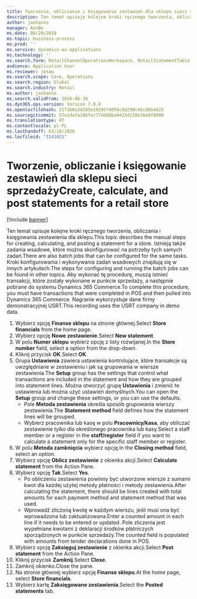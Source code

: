 ```yaml
---
title: Tworzenie, obliczanie i księgowanie zestawień dla sklepu sieci sprzedaży
description: Ten temat opisuje kolejne kroki ręcznego tworzenia, obliczania i księgowania zestawienia dla sklepu.
author: jashanno
manager: AnnBe
ms.date: 08/29/2018
ms.topic: business-process
ms.prod: ''
ms.service: dynamics-ax-applications
ms.technology: ''
ms.search.form: RetailChannelOperationsWorkspace, RetailStatementTable
audience: Application User
ms.reviewer: josaw
ms.search.scope: Core, Operations
ms.search.region: Global
ms.search.industry: Retail
ms.author: jashanno
ms.search.validFrom: 2016-06-30
ms.dyn365.ops.version: Version 7.0.0
ms.openlocfilehash: 21f1b0a34205e192957405bc9d298c45c8bb4d25
ms.sourcegitcommit: 57e1dafa186fec77ddd8ba9425d238e36e0f0998
ms.translationtype: HT
ms.contentlocale: pl-PL
ms.lasthandoff: 03/18/2020
ms.locfileid: "3141021"
---
```

# <a name="create-calculate-and-post-statements-for-a-retail-store"></a><span data-ttu-id="95488-103">Tworzenie, obliczanie i księgowanie zestawień dla sklepu sieci sprzedaży</span><span class="sxs-lookup"><span data-stu-id="95488-103">Create, calculate, and post statements for a retail store</span></span>

[!include [banner](../includes/banner.md)]

<span data-ttu-id="95488-104">Ten temat opisuje kolejne kroki ręcznego tworzenia, obliczania i księgowania zestawienia dla sklepu.</span><span class="sxs-lookup"><span data-stu-id="95488-104">This topic describes the manual steps for creating, calculating, and posting a statement for a store.</span></span> <span data-ttu-id="95488-105">Istnieją także zadania wsadowe, które można skonfigurować na potrzeby tych samych zadań.</span><span class="sxs-lookup"><span data-stu-id="95488-105">There are also batch jobs that can be configured for the same tasks.</span></span> <span data-ttu-id="95488-106">Kroki konfigurowania i wykonywania zadań wsadowych znajdują się w innych artykułach.</span><span class="sxs-lookup"><span data-stu-id="95488-106">The steps for configuring and running the batch jobs can be found in other topics.</span></span> <span data-ttu-id="95488-107">Aby wykonać tę procedurę, muszą istnieć transakcji, które zostały wykonane w punkcie sprzedaży, a następnie pobrane do systemu Dynamics 365 Commerce.</span><span class="sxs-lookup"><span data-stu-id="95488-107">To complete this procedure, you must have transactions that were completed in POS and then pulled into Dynamics 365 Commerce.</span></span> <span data-ttu-id="95488-108">Nagranie wykorzystuje dane firmy demonstracyjnej USRT.</span><span class="sxs-lookup"><span data-stu-id="95488-108">This recording uses the USRT company in demo data.</span></span>

1. <span data-ttu-id="95488-109">Wybierz opcję **Finanse sklepu** na stronie głównej.</span><span class="sxs-lookup"><span data-stu-id="95488-109">Select **Store financials** from the home page.</span></span>
2. <span data-ttu-id="95488-110">Wybierz opcję **Nowe zestawienie**.</span><span class="sxs-lookup"><span data-stu-id="95488-110">Select **New statement**.</span></span>
3. <span data-ttu-id="95488-111">W polu **Numer sklepu** wybierz opcję z listy rozwijanej.</span><span class="sxs-lookup"><span data-stu-id="95488-111">In the **Store number** field, select a option from the drop-down.</span></span>
4. <span data-ttu-id="95488-112">Kliknij przycisk **OK**.</span><span class="sxs-lookup"><span data-stu-id="95488-112">Select **OK**.</span></span>
5. <span data-ttu-id="95488-113">Grupa **Ustawienia** zawiera ustawienia kontrolujące, które transakcje są uwzględniane w zestawieniu i jak są grupowania w wiersze zestawienia.</span><span class="sxs-lookup"><span data-stu-id="95488-113">The **Setup** group has the settings that control what transactions are included in the statement and how they are grouped into statement lines.</span></span> <span data-ttu-id="95488-114">Można otworzyć grupę **Ustawienia** i zmienić te ustawienia lub można użyć ustawień domyślnych.</span><span class="sxs-lookup"><span data-stu-id="95488-114">You can open the **Setup** group and change these settings, or you can use the defaults.</span></span>  
    - <span data-ttu-id="95488-115">Pole **Metoda zestawienia** określa sposób grupowania wierszy zestawienia.</span><span class="sxs-lookup"><span data-stu-id="95488-115">The **Statement method** field defines how the statement lines will be grouped.</span></span>  
    - <span data-ttu-id="95488-116">Wybierz pracownika lub kasę w polu **Pracownicy/kasa**, aby obliczać zestawienie tylko dla określonego pracownika lub kasy.</span><span class="sxs-lookup"><span data-stu-id="95488-116">Select a staff member or a register in the **staff/register** field if you want to calculate a statement only for the specific staff member or register.</span></span>  
6. <span data-ttu-id="95488-117">W polu **Metoda zamknięcia** wybierz opcję.</span><span class="sxs-lookup"><span data-stu-id="95488-117">In the **Closing method** field, select an option.</span></span>
7. <span data-ttu-id="95488-118">Wybierz opcję **Oblicz zestawienie** z okienka akcji.</span><span class="sxs-lookup"><span data-stu-id="95488-118">Select **Calculate statement** from the Action Pane.</span></span>
8. <span data-ttu-id="95488-119">Wybierz opcję **Tak**.</span><span class="sxs-lookup"><span data-stu-id="95488-119">Select **Yes**.</span></span>
    - <span data-ttu-id="95488-120">Po obliczeniu zestawienia powinny być utworzone wiersze z sumami kwot dla każdej użytej metody płatności i metody zestawienia.</span><span class="sxs-lookup"><span data-stu-id="95488-120">After calculating the statement, there should be lines created with total amounts for each payment method and statement method that was used.</span></span>  
    - <span data-ttu-id="95488-121">Wprowadź zliczoną kwotę w każdym wierszu, jeśli musi ona być wprowadzona lub zaktualizowana.</span><span class="sxs-lookup"><span data-stu-id="95488-121">Enter a counted amount in each line if it needs to be entered or updated.</span></span> <span data-ttu-id="95488-122">Pole zliczenia jest wypełniane kwotami z deklaracji środków płatniczych sporządzonych w punkcie sprzedaży.</span><span class="sxs-lookup"><span data-stu-id="95488-122">The counted field is populated with amounts from tender declarations done in POS.</span></span>  
9. <span data-ttu-id="95488-123">Wybierz opcję **Zaksięguj zestawienie** z okienka akcji.</span><span class="sxs-lookup"><span data-stu-id="95488-123">Select **Post statement** from the Action Pane.</span></span>
10. <span data-ttu-id="95488-124">Kliknij przycisk **Zamknij**.</span><span class="sxs-lookup"><span data-stu-id="95488-124">Select **Close**.</span></span>
11. <span data-ttu-id="95488-125">Zamknij okienko.</span><span class="sxs-lookup"><span data-stu-id="95488-125">Close the pane.</span></span>
12. <span data-ttu-id="95488-126">Na stronie głównej wybierz opcję **Finanse sklepu**.</span><span class="sxs-lookup"><span data-stu-id="95488-126">At the home page, select **Store financials**.</span></span>
13. <span data-ttu-id="95488-127">Wybierz kartę **Zaksięgowane zestawienia**.</span><span class="sxs-lookup"><span data-stu-id="95488-127">Select the **Posted statements** tab.</span></span>

